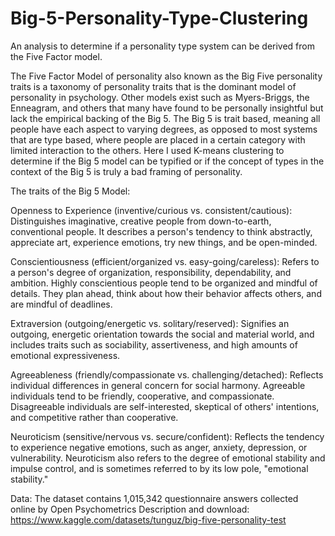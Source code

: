 # Big-5-Personality-Type-Clustering
An analysis to determine if a personality type system can be derived from the Five Factor model.

The Five Factor Model of personality also known as the Big Five personality traits is a taxonomy of personality traits that is the dominant model of personality in psychology. Other models exist such as Myers-Briggs, the Enneagram, and others that many have found to be personally insightful but lack the empirical backing of the Big 5. The Big 5 is trait based, meaning all people have each aspect to varying degrees, as opposed to most systems that are type based, where people are placed in a certain category with limited interaction to the others. Here I used K-means clustering to determine if the Big 5 model can be typified or if the concept of types in the context of the Big 5 is truly a bad framing of personality.

The traits of the Big 5 Model:

Openness to Experience (inventive/curious vs. consistent/cautious): Distinguishes imaginative, creative people from down-to-earth, conventional people. It describes a person's tendency to think abstractly, appreciate art, experience emotions, try new things, and be open-minded.

Conscientiousness (efficient/organized vs. easy-going/careless): Refers to a person's degree of organization, responsibility, dependability, and ambition. Highly conscientious people tend to be organized and mindful of details. They plan ahead, think about how their behavior affects others, and are mindful of deadlines.

Extraversion (outgoing/energetic vs. solitary/reserved): Signifies an outgoing, energetic orientation towards the social and material world, and includes traits such as sociability, assertiveness, and high amounts of emotional expressiveness.

Agreeableness (friendly/compassionate vs. challenging/detached): Reflects individual differences in general concern for social harmony. Agreeable individuals tend to be friendly, cooperative, and compassionate. Disagreeable individuals are self-interested, skeptical of others' intentions, and competitive rather than cooperative.

Neuroticism (sensitive/nervous vs. secure/confident): Reflects the tendency to experience negative emotions, such as anger, anxiety, depression, or vulnerability. Neuroticism also refers to the degree of emotional stability and impulse control, and is sometimes referred to by its low pole, "emotional stability."

Data:
The dataset contains 1,015,342 questionnaire answers collected online by Open Psychometrics
Description and download: https://www.kaggle.com/datasets/tunguz/big-five-personality-test
